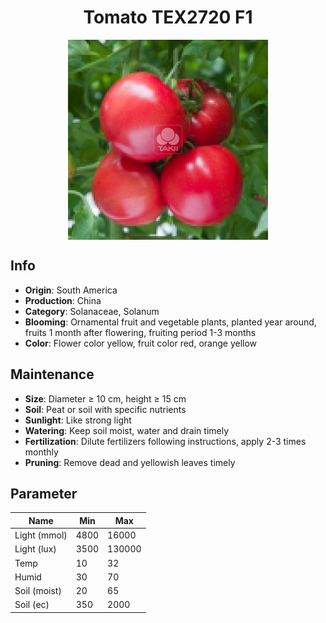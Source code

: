 <h1 align='center'>Tomato TEX2720 F1</h1>
<p align="center">
    <img 
        align='center'
        width='320'
        src="../images/tomato tex2720 f1.png" 
        alt='Tomato TEX2720 F1' />
</p>

## Info

 - **Origin**: South America
 - **Production**: China
 - **Category**: Solanaceae, Solanum
 - **Blooming**: Ornamental fruit and vegetable plants, planted year around, fruits 1 month after flowering, fruiting period 1-3 months
 - **Color**: Flower color yellow, fruit color red, orange yellow

## Maintenance

 - **Size**: Diameter ≥ 10 cm, height ≥ 15 cm
 - **Soil**: Peat or soil with specific nutrients
 - **Sunlight**: Like strong light
 - **Watering**: Keep soil moist, water and drain timely
 - **Fertilization**: Dilute fertilizers following instructions, apply 2-3 times monthly
 - **Pruning**: Remove dead and yellowish leaves timely

## Parameter

| Name         | Min  | Max   |
|--------------|------|-------|
| Light (mmol) | 4800 | 16000  |
| Light (lux)  | 3500 | 130000 |
| Temp         | 10    | 32    |
| Humid        | 30   | 70    |
| Soil (moist) | 20   | 65    |
| Soil (ec)    | 350  | 2000  |
